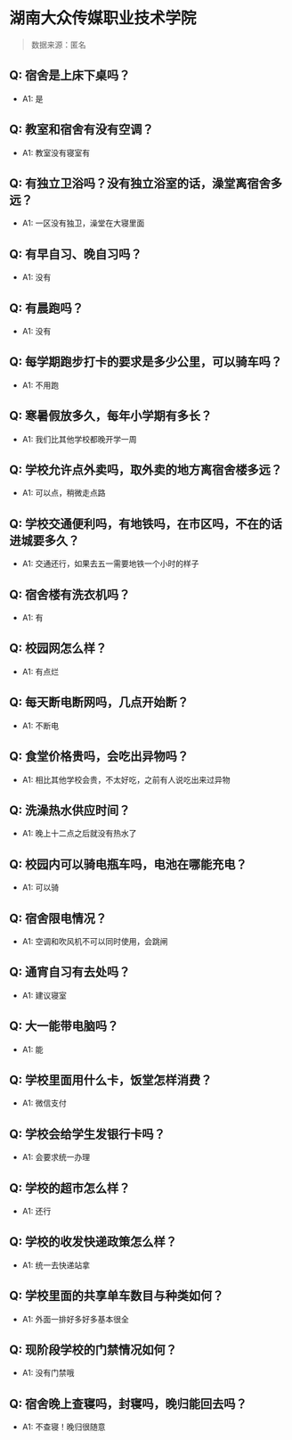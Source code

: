 # 湖南大众传媒职业技术学院

> 数据来源：匿名

## Q: 宿舍是上床下桌吗？

- A1: 是

## Q: 教室和宿舍有没有空调？

- A1: 教室没有寝室有

## Q: 有独立卫浴吗？没有独立浴室的话，澡堂离宿舍多远？

- A1: 一区没有独卫，澡堂在大寝里面

## Q: 有早自习、晚自习吗？

- A1: 没有

## Q: 有晨跑吗？

- A1: 没有

## Q: 每学期跑步打卡的要求是多少公里，可以骑车吗？

- A1: 不用跑

## Q: 寒暑假放多久，每年小学期有多长？

- A1: 我们比其他学校都晚开学一周

## Q: 学校允许点外卖吗，取外卖的地方离宿舍楼多远？

- A1: 可以点，稍微走点路

## Q: 学校交通便利吗，有地铁吗，在市区吗，不在的话进城要多久？

- A1: 交通还行，如果去五一需要地铁一个小时的样子

## Q: 宿舍楼有洗衣机吗？

- A1: 有

## Q: 校园网怎么样？

- A1: 有点烂

## Q: 每天断电断网吗，几点开始断？

- A1: 不断电

## Q: 食堂价格贵吗，会吃出异物吗？

- A1: 相比其他学校会贵，不太好吃，之前有人说吃出来过异物

## Q: 洗澡热水供应时间？

- A1: 晚上十二点之后就没有热水了

## Q: 校园内可以骑电瓶车吗，电池在哪能充电？

- A1: 可以骑

## Q: 宿舍限电情况？

- A1: 空调和吹风机不可以同时使用，会跳闸

## Q: 通宵自习有去处吗？

- A1: 建议寝室

## Q: 大一能带电脑吗？

- A1: 能

## Q: 学校里面用什么卡，饭堂怎样消费？

- A1: 微信支付

## Q: 学校会给学生发银行卡吗？

- A1: 会要求统一办理

## Q: 学校的超市怎么样？

- A1: 还行

## Q: 学校的收发快递政策怎么样？

- A1: 统一去快递站拿

## Q: 学校里面的共享单车数目与种类如何？

- A1: 外面一排好多好多基本很全

## Q: 现阶段学校的门禁情况如何？

- A1: 没有门禁哦

## Q: 宿舍晚上查寝吗，封寝吗，晚归能回去吗？

- A1: 不查寝！晚归很随意

